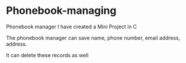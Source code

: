# Phonebook-managing
Phonebook manager
I have created a Mini Project in C

The phonebook manager can save name, phone number, email address, address.

It can delete these records as well


